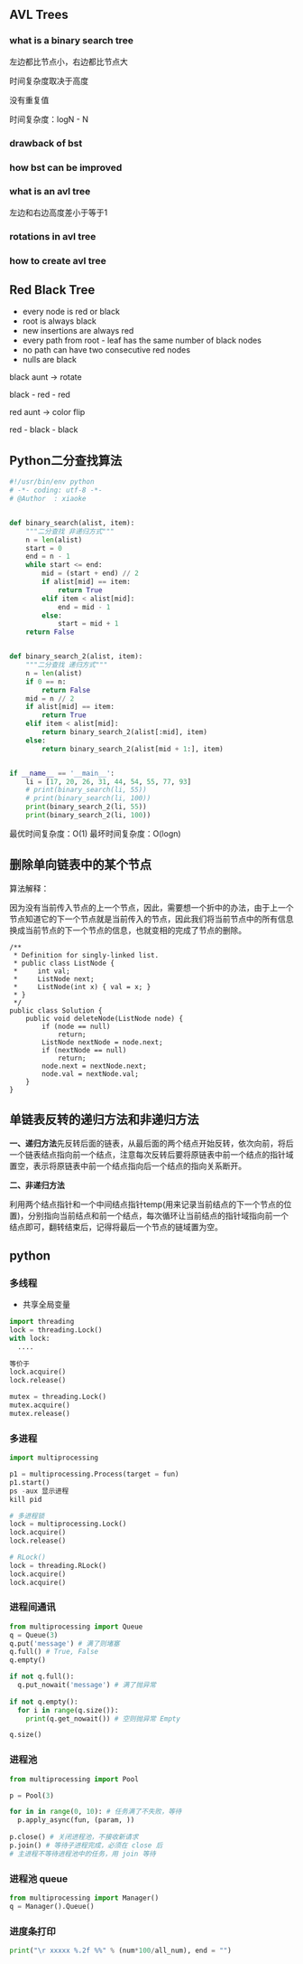 ## AVL Trees

### what is a binary search tree

左边都比节点小，右边都比节点大

时间复杂度取决于高度

没有重复值

时间复杂度：logN - N

### drawback of bst

### how bst can be improved

### what is an avl tree

左边和右边高度差小于等于1

### rotations in avl tree

### how to create avl tree

## Red Black Tree

- every node is red or black
- root is always black
- new insertions are always red
- every path from root - leaf has the same number of black nodes
- no path can have two consecutive red nodes
- nulls are black



black aunt -> rotate

black - red - red

red aunt -> color flip

red - black - black

## Python二分查找算法

```python
#!/usr/bin/env python
# -*- coding: utf-8 -*-
# @Author  : xiaoke


def binary_search(alist, item):
    """二分查找 非递归方式"""
    n = len(alist)
    start = 0
    end = n - 1
    while start <= end:
        mid = (start + end) // 2
        if alist[mid] == item:
            return True
        elif item < alist[mid]:
            end = mid - 1
        else:
            start = mid + 1
    return False


def binary_search_2(alist, item):
    """二分查找 递归方式"""
    n = len(alist)
    if 0 == n:
        return False
    mid = n // 2
    if alist[mid] == item:
        return True
    elif item < alist[mid]:
        return binary_search_2(alist[:mid], item)
    else:
        return binary_search_2(alist[mid + 1:], item)


if __name__ == '__main__':
    li = [17, 20, 26, 31, 44, 54, 55, 77, 93]
    # print(binary_search(li, 55))
    # print(binary_search(li, 100))
    print(binary_search_2(li, 55))
    print(binary_search_2(li, 100))
```

最优时间复杂度：O(1) 
最坏时间复杂度：O(logn)

## 删除单向链表中的某个节点

算法解释：

因为没有当前传入节点的上一个节点，因此，需要想一个折中的办法，由于上一个节点知道它的下一个节点就是当前传入的节点，因此我们将当前节点中的所有信息换成当前节点的下一个节点的信息，也就变相的完成了节点的删除。

```
/**
 * Definition for singly-linked list.
 * public class ListNode {
 *     int val;
 *     ListNode next;
 *     ListNode(int x) { val = x; }
 * }
 */
public class Solution {
    public void deleteNode(ListNode node) {
        if (node == null)
            return;
        ListNode nextNode = node.next;
        if (nextNode == null)
            return;
        node.next = nextNode.next;
        node.val = nextNode.val;
    }
}
```

## 单链表反转的递归方法和非递归方法

**一、递归方法**先反转后面的链表，从最后面的两个结点开始反转，依次向前，将后一个链表结点指向前一个结点，注意每次反转后要将原链表中前一个结点的指针域置空，表示将原链表中前一个结点指向后一个结点的指向关系断开。

**二、非递归方法**

利用两个结点指针和一个中间结点指针temp(用来记录当前结点的下一个节点的位置)，分别指向当前结点和前一个结点，每次循环让当前结点的指针域指向前一个结点即可，翻转结束后，记得将最后一个节点的链域置为空。

## python

### 多线程

* 共享全局变量

```python
import threading
lock = threading.Lock()
with lock:
  ....
  
等价于
lock.acquire()
lock.release()

mutex = threading.Lock()
mutex.acquire()
mutex.release()
```

### 多进程

```python
import multiprocessing

p1 = multiprocessing.Process(target = fun)
p1.start()
ps -aux 显示进程
kill pid

# 多进程锁
lock = multiprocessing.Lock()
lock.acquire()
lock.release()

# RLock()
lock = threading.RLock()
lock.acquire()
lock.acquire()

```

### 进程间通讯

```python
from multiprocessing import Queue
q = Queue(3)
q.put('message') # 满了则堵塞
q.full() # True, False
q.empty()

if not q.full():
  q.put_nowait('message') # 满了抛异常
  
if not q.empty():
  for i in range(q.size()):
    print(q.get_nowait()) # 空则抛异常 Empty

q.size()
```

### 进程池

```python
from multiprocessing import Pool

p = Pool(3)

for in in range(0, 10): # 任务满了不失败，等待
  p.apply_async(fun, (param, ))
  
p.close() # 关闭进程池，不接收新请求
p.join() # 等待子进程完成，必须在 close 后
# 主进程不等待进程池中的任务，用 join 等待
```

### 进程池 queue

```python
from multiprocessing import Manager()
q = Manager().Queue()
```

### 进度条打印

```python
print("\r xxxxx %.2f %%" % (num*100/all_num), end = "")
```


